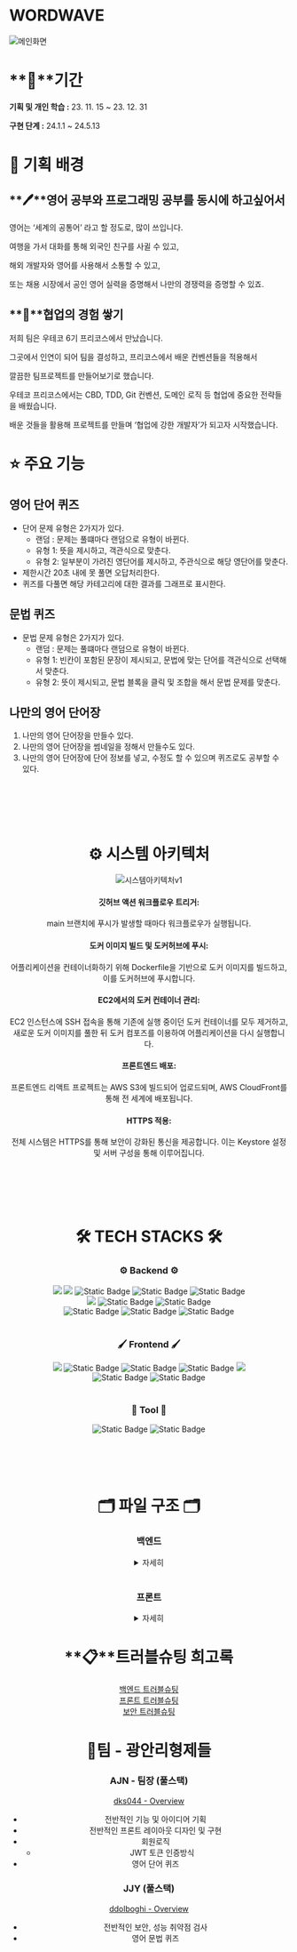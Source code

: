 # WORDWAVE
<img src="https://github.com/dks044/WORDWAVE/assets/74749417/4419bca1-f15b-4e26-aa88-acc051bfa3b8" alt="메인화면">

# **📅**기간

**기획 및 개인 학습 :** 23. 11. 15 ~ 23. 12. 31 

**구현 단계 :** 24.1.1 ~ 24.5.13

# **🎯 기획 배경**

## **🖊**영어 공부와 프로그래밍 공부를 동시에 하고싶어서

영어는 ‘세계의 공통어’ 라고 할 정도로, 많이 쓰입니다.

여행을 가서 대화를 통해 외국인 친구를 사귈 수 있고,

해외 개발자와 영어를 사용해서 소통할 수 있고,

또는 채용 시장에서 공인 영어 실력을 증명해서 나만의 경쟁력을 증명할 수 있죠.

## **🏃**협업의 경험 쌓기

저희 팀은 우테코 6기 프리코스에서 만났습니다.

그곳에서 인연이 되어 팀을 결성하고, 프리코스에서 배운 컨벤션들을 적용해서

깔끔한 팀프로젝트를 만들어보기로 했습니다.   

우테코 프리코스에서는 CBD, TDD, Git 컨벤션, 도메인 로직 등 협업에 중요한 전략들을 배웠습니다.   

배운 것들을 활용해 프로젝트를 만들며 ‘협업에 강한 개발자’가 되고자 시작했습니다.

# **⭐️ 주요 기능**

## 영어 단어 퀴즈

- 단어 문제 유형은 2가지가 있다.
    - 랜덤 : 문제는 풀떄마다 랜덤으로 유형이 바뀐다.
    - 유형 1: 뜻을 제시하고, 객관식으로 맞춘다.
    - 유형 2: 일부분이 가려진 영단어를 제시하고, 주관식으로 해당 영단어를 맞춘다.
- 제한시간 20초 내에 못 풀면 오답처리한다.
- 퀴즈를 다풀면 해당 카테고리에 대한 결과를 그래프로 표시한다.

## 문법 퀴즈

- 문법 문제 유형은 2가지가 있다.
    - 랜덤 : 문제는 풀떄마다 랜덤으로 유형이 바뀐다.
    - 유형 1: 빈칸이 포함된 문장이 제시되고, 문법에 맞는 단어를 객관식으로 선택해서 맞춘다.
    - 유형 2:  뜻이 제시되고, 문법 블록을 클릭 및 조합을 해서 문법 문제를 맞춘다.

## 나만의 영어 단어장

1. 나만의 영어 단어장을 만들수 있다.
2. 나만의 영어 단어장을 썸네일을 정해서 만들수도 있다.
3. 나만의 영어 단어장에 단어 정보를 넣고, 수정도 할 수 있으며 퀴즈로도 공부할 수 있다.
   
<br><br><br><br>

<div align=center><h1>⚙️ 시스템 아키텍처 </h1></div>
<div align=center>
    <img src="https://github.com/dks044/WORDWAVE/assets/74749417/40067796-87e4-4e7e-9266-7ab09626567a" alt="시스템아키텍처v1">
    <h4>깃허브 액션 워크플로우 트리거:</h4> main 브랜치에 푸시가 발생할 때마다 워크플로우가 실행됩니다.
    <h4>도커 이미지 빌드 및 도커허브에 푸시:</h4> 어플리케이션을 컨테이너화하기 위해 Dockerfile을 기반으로 도커 이미지를 빌드하고, 이를 도커허브에 푸시합니다.
    <h4>EC2에서의 도커 컨테이너 관리:</h4> EC2 인스턴스에 SSH 접속을 통해 기존에 실행 중이던 도커 컨테이너를 모두 제거하고,<br>새로운 도커 이미지를 풀한 뒤 도커 컴포즈를 이용하여 어플리케이션을 다시 실행합니다.
    <h4>프론트엔드 배포:</h4> 프론트엔드 리액트 프로젝트는 AWS S3에 빌드되어 업로드되며, AWS CloudFront를 통해 전 세계에 배포됩니다.
    <h4>HTTPS 적용:</h4> 전체 시스템은 HTTPS를 통해 보안이 강화된 통신을 제공합니다. 이는 Keystore 설정 및 서버 구성을 통해 이루어집니다.
</div>

<br><br><br><br>

<div align=center><h1>🛠 TECH STACKS 🛠</h1></div>
<div align=center>
  <div align=center>
    <h3>⚙️ Backend ⚙️</h3>
    <img src="https://img.shields.io/badge/java-007396?style=for-the-badge&logo=java&logoColor=white">
    <img src="https://img.shields.io/badge/SpringBoot-6DB33F?style=for-the-badge&logo=spring&logoColor=white">
    <img alt="Static Badge" src="https://img.shields.io/badge/JPA-grey?style=for-the-badge&logo=databricks&logoSize=auto">
    <img alt="Static Badge" src="https://img.shields.io/badge/SpringSecurity-black?style=for-the-badge&logo=springsecurity&logoColor=white&color=%236DB33F">
    <img alt="Static Badge" src="https://img.shields.io/badge/JWT-black?style=for-the-badge&logo=jsonwebtokens&logoSize=auto">
    <br>
    <img src="https://img.shields.io/badge/mysql-4479A1?style=for-the-badge&logo=mysql&logoColor=white">
    <img alt="Static Badge" src="https://img.shields.io/badge/Redis-red?style=for-the-badge&logo=redis&logoColor=white&logoSize=auto">
    <img alt="Static Badge" src="https://img.shields.io/badge/Swagger-green?style=for-the-badge&logo=swagger&logoColor=white&logoSize=auto">
    <br>
      <img alt="Static Badge" src="https://img.shields.io/badge/AWS%20EC2-orange?style=for-the-badge&logo=amazonec2&logoSize=auto">
      <img alt="Static Badge" src="https://img.shields.io/badge/DOCKER-blue?style=for-the-badge&logo=docker&logoSize=auto">
      <img alt="Static Badge" src="https://img.shields.io/badge/GitHub_Actions-black?style=for-the-badge&logo=githubactions&logoColor=white&color=%232088FF">
  </div>
  <br>
  <div align=center>
    <h3>🖌 Frontend 🖌</h3>
    <img src="https://img.shields.io/badge/react-61DAFB?style=for-the-badge&logo=react&logoColor=black">
    <img alt="Static Badge" src="https://img.shields.io/badge/styled_components-pink?style=for-the-badge&logo=styledcomponents&logoColor=white&color=%23DB7093">
    <img alt="Static Badge" src="https://img.shields.io/badge/Redux-black?style=for-the-badge&logo=redux&logoColor=white&color=%23764ABC">
    <img alt="Static Badge" src="https://img.shields.io/badge/Redux_Saga-black?style=for-the-badge&logo=reduxsaga&logoColor=white&color=%23764ABC">
    <img src="https://img.shields.io/badge/bootstrap-7952B3?style=for-the-badge&logo=bootstrap&logoColor=white">
    <br>
    <img alt="Static Badge" src="https://img.shields.io/badge/React_router-black?style=for-the-badge&logo=reactrouter&logoColor=white&color=%23CA4245">
    <img alt="Static Badge" src="https://img.shields.io/badge/Axios-black?style=for-the-badge&logo=axios&logoColor=white&color=%235A29E4">

  </div>
  <br>
  <div align=center>
    <h3>🔧 Tool 🔧</h3>
    <img alt="Static Badge" src="https://img.shields.io/badge/Notion-black?style=for-the-badge&logo=notion&logoColor=white&color=%23000000">
    <img alt="Static Badge" src="https://img.shields.io/badge/Git-black?style=for-the-badge&logo=git&logoColor=white&color=%23F05032">
  </div>
</div>
<br><br><br><br>

<div align=center><h1>🗂️ 파일 구조 🗂️</h1></div>
<div align=center>
    <h3>백엔드</h3>
    <details>
      <summary>자세히</summary>
        <div align=left>
<code>
📦Backend
 ┣ 📂gradle
 ┃ ┗ 📂wrapper
 ┃ ┃ ┣ 📜gradle-wrapper.jar
 ┃ ┃ ┗ 📜gradle-wrapper.properties
 ┣ 📂src
 ┃ ┣ 📂main
 ┃ ┃ ┣ 📂java
 ┃ ┃ ┃ ┗ 📂com
 ┃ ┃ ┃ ┃ ┗ 📂wordwave
 ┃ ┃ ┃ ┃ ┃ ┣ 📂aws
 ┃ ┃ ┃ ┃ ┃ ┃ ┣ 📜S3Config.java
 ┃ ┃ ┃ ┃ ┃ ┃ ┗ 📜S3Service.java
 ┃ ┃ ┃ ┃ ┃ ┣ 📂emailcode
 ┃ ┃ ┃ ┃ ┃ ┃ ┗ 📜EmailAuthenicateDTO.java
 ┃ ┃ ┃ ┃ ┃ ┣ 📂exception
 ┃ ┃ ┃ ┃ ┃ ┃ ┗ 📜DataNotFoundException.java
 ┃ ┃ ┃ ┃ ┃ ┣ 📂grammar
 ┃ ┃ ┃ ┃ ┃ ┃ ┣ 📜Grammar.java
 ┃ ┃ ┃ ┃ ┃ ┃ ┣ 📜GrammarController.java
 ┃ ┃ ┃ ┃ ┃ ┃ ┣ 📜GrammarDTO.java
 ┃ ┃ ┃ ┃ ┃ ┃ ┣ 📜GrammarRepository.java
 ┃ ┃ ┃ ┃ ┃ ┃ ┗ 📜GrammarService.java
 ┃ ┃ ┃ ┃ ┃ ┣ 📂grammarBook
 ┃ ┃ ┃ ┃ ┃ ┃ ┣ 📜GrammarBook.java
 ┃ ┃ ┃ ┃ ┃ ┃ ┣ 📜GrammarBookController.java
 ┃ ┃ ┃ ┃ ┃ ┃ ┣ 📜GrammarBookDTO.java
 ┃ ┃ ┃ ┃ ┃ ┃ ┣ 📜GrammarBookRepository.java
 ┃ ┃ ┃ ┃ ┃ ┃ ┗ 📜GrammarBookService.java
 ┃ ┃ ┃ ┃ ┃ ┣ 📂main
 ┃ ┃ ┃ ┃ ┃ ┃ ┗ 📜MainController.java
 ┃ ┃ ┃ ┃ ┃ ┣ 📂myvoca
 ┃ ┃ ┃ ┃ ┃ ┃ ┣ 📂dto
 ┃ ┃ ┃ ┃ ┃ ┃ ┃ ┣ 📜MyVocaCreateFormDTO.java
 ┃ ┃ ┃ ┃ ┃ ┃ ┃ ┣ 📜MyVocaDTO.java
 ┃ ┃ ┃ ┃ ┃ ┃ ┃ ┣ 📜MyVocaResponseDTO.java
 ┃ ┃ ┃ ┃ ┃ ┃ ┃ ┣ 📜MyVocaUpdateFormDTO.java
 ┃ ┃ ┃ ┃ ┃ ┃ ┃ ┗ 📜MyVocaUpdateFormRequestDTO.java
 ┃ ┃ ┃ ┃ ┃ ┃ ┣ 📜MyVoca.java
 ┃ ┃ ┃ ┃ ┃ ┃ ┣ 📜MyVocaController.java
 ┃ ┃ ┃ ┃ ┃ ┃ ┣ 📜MyVocaRepository.java
 ┃ ┃ ┃ ┃ ┃ ┃ ┗ 📜MyVocaService.java
 ┃ ┃ ┃ ┃ ┃ ┣ 📂myvocabook
 ┃ ┃ ┃ ┃ ┃ ┃ ┣ 📂dto
 ┃ ┃ ┃ ┃ ┃ ┃ ┃ ┣ 📜MyVocaBookCategoriesDTO.java
 ┃ ┃ ┃ ┃ ┃ ┃ ┃ ┣ 📜MyVocaBookDTO.java
 ┃ ┃ ┃ ┃ ┃ ┃ ┃ ┗ 📜MyVocaBookFormDTO.java
 ┃ ┃ ┃ ┃ ┃ ┃ ┣ 📜MyVocaBook.java
 ┃ ┃ ┃ ┃ ┃ ┃ ┣ 📜MyVocaBookController.java
 ┃ ┃ ┃ ┃ ┃ ┃ ┣ 📜MyVocaBookRepository.java
 ┃ ┃ ┃ ┃ ┃ ┃ ┗ 📜MyVocaBookService.java
 ┃ ┃ ┃ ┃ ┃ ┣ 📂redis
 ┃ ┃ ┃ ┃ ┃ ┃ ┗ 📜RedisConfig.java
 ┃ ┃ ┃ ┃ ┃ ┣ 📂security
 ┃ ┃ ┃ ┃ ┃ ┃ ┣ 📜CorsConfig.java
 ┃ ┃ ┃ ┃ ┃ ┃ ┣ 📜CustomAuthenticationEntryPoint.java
 ┃ ┃ ┃ ┃ ┃ ┃ ┣ 📜JwtAuthenticationFilter.java
 ┃ ┃ ┃ ┃ ┃ ┃ ┣ 📜SecurityApplication.java
 ┃ ┃ ┃ ┃ ┃ ┃ ┣ 📜SecurityConfig.java
 ┃ ┃ ┃ ┃ ┃ ┃ ┣ 📜TokenInfo.java
 ┃ ┃ ┃ ┃ ┃ ┃ ┣ 📜TokenProvider.java
 ┃ ┃ ┃ ┃ ┃ ┃ ┗ 📜WebConfig.java
 ┃ ┃ ┃ ┃ ┃ ┣ 📂swagger
 ┃ ┃ ┃ ┃ ┃ ┃ ┗ 📜SwaggerConfig.java
 ┃ ┃ ┃ ┃ ┃ ┣ 📂user
 ┃ ┃ ┃ ┃ ┃ ┃ ┣ 📂userLearnPerformance
 ┃ ┃ ┃ ┃ ┃ ┃ ┃ ┣ 📜UserLearnHistoryDTO.java
 ┃ ┃ ┃ ┃ ┃ ┃ ┃ ┣ 📜UserLearnPerformance.java
 ┃ ┃ ┃ ┃ ┃ ┃ ┃ ┣ 📜UserLearnPerformanceController.java
 ┃ ┃ ┃ ┃ ┃ ┃ ┃ ┣ 📜UserLearnPerformanceDTO.java
 ┃ ┃ ┃ ┃ ┃ ┃ ┃ ┣ 📜UserLearnPerformanceRepository.java
 ┃ ┃ ┃ ┃ ┃ ┃ ┃ ┗ 📜UserLearnPerformanceService.java
 ┃ ┃ ┃ ┃ ┃ ┃ ┣ 📜MyPageDTO.java
 ┃ ┃ ┃ ┃ ┃ ┃ ┣ 📜SiteUser.java
 ┃ ┃ ┃ ┃ ┃ ┃ ┣ 📜UserController.java
 ┃ ┃ ┃ ┃ ┃ ┃ ┣ 📜UserDTO.java
 ┃ ┃ ┃ ┃ ┃ ┃ ┣ 📜UserRepository.java
 ┃ ┃ ┃ ┃ ┃ ┃ ┣ 📜UserRole.java
 ┃ ┃ ┃ ┃ ┃ ┃ ┣ 📜UserRoleConverter.java
 ┃ ┃ ┃ ┃ ┃ ┃ ┗ 📜UserService.java
 ┃ ┃ ┃ ┃ ┃ ┣ 📂util
 ┃ ┃ ┃ ┃ ┃ ┃ ┣ 📜MailDTO.java
 ┃ ┃ ┃ ┃ ┃ ┃ ┣ 📜MailService.java
 ┃ ┃ ┃ ┃ ┃ ┃ ┣ 📜ResponseDTO.java
 ┃ ┃ ┃ ┃ ┃ ┃ ┗ 📜UrlParser.java
 ┃ ┃ ┃ ┃ ┃ ┣ 📂voca
 ┃ ┃ ┃ ┃ ┃ ┃ ┣ 📂data
 ┃ ┃ ┃ ┃ ┃ ┃ ┃ ┣ 📜VocaDataCode.java
 ┃ ┃ ┃ ┃ ┃ ┃ ┃ ┗ 📜VocaDataTool.java
 ┃ ┃ ┃ ┃ ┃ ┃ ┣ 📜Voca.java
 ┃ ┃ ┃ ┃ ┃ ┃ ┣ 📜VocaController.java
 ┃ ┃ ┃ ┃ ┃ ┃ ┣ 📜VocaDTO.java
 ┃ ┃ ┃ ┃ ┃ ┃ ┣ 📜VocaRepository.java
 ┃ ┃ ┃ ┃ ┃ ┃ ┗ 📜VocaService.java
 ┃ ┃ ┃ ┃ ┃ ┣ 📂vocabook
 ┃ ┃ ┃ ┃ ┃ ┃ ┣ 📜VocaBook.java
 ┃ ┃ ┃ ┃ ┃ ┃ ┣ 📜VocaBookController.java
 ┃ ┃ ┃ ┃ ┃ ┃ ┣ 📜VocaBookDTO.java
 ┃ ┃ ┃ ┃ ┃ ┃ ┣ 📜VocaBookRepository.java
 ┃ ┃ ┃ ┃ ┃ ┃ ┗ 📜VocaBookService.java
 ┃ ┃ ┃ ┃ ┃ ┗ 📜WordwaveApplication.java
 ┃ ┃ ┗ 📂resources
 ┃ ┃ ┃ ┣ 📂ssl
 ┃ ┃ ┃ ┣ 📂static
 ┃ ┃ ┃ ┣ 📂templates
 ┃ ┃ ┃ ┃ ┗ 📜mail.html
 ┃ ┃ ┃ ┗ 📜application.properties
 ┃ ┗ 📂test
 ┃ ┃ ┗ 📂java
 ┃ ┃ ┃ ┗ 📂com
 ┃ ┃ ┃ ┃ ┗ 📂wordwave
 ┃ ┃ ┃ ┃ ┃ ┣ 📂auth
 ┃ ┃ ┃ ┃ ┃ ┃ ┗ 📜TokenRefreshTest.java
 ┃ ┃ ┃ ┃ ┃ ┣ 📂emailcode
 ┃ ┃ ┃ ┃ ┃ ┃ ┗ 📜EmailCodeTest.java
 ┃ ┃ ┃ ┃ ┃ ┣ 📂grammar
 ┃ ┃ ┃ ┃ ┃ ┃ ┣ 📜GrammarBookTest.java
 ┃ ┃ ┃ ┃ ┃ ┃ ┣ 📜GrammarDataTest.java
 ┃ ┃ ┃ ┃ ┃ ┃ ┗ 📜GrammarTest.java
 ┃ ┃ ┃ ┃ ┃ ┣ 📂main
 ┃ ┃ ┃ ┃ ┃ ┃ ┗ 📜WordwaveApplicationTests.java
 ┃ ┃ ┃ ┃ ┃ ┣ 📂myvoca
 ┃ ┃ ┃ ┃ ┃ ┃ ┗ 📜MyVocaTest.java
 ┃ ┃ ┃ ┃ ┃ ┣ 📂user
 ┃ ┃ ┃ ┃ ┃ ┃ ┣ 📂userLearnPerformance
 ┃ ┃ ┃ ┃ ┃ ┃ ┃ ┗ 📜UserLearnPerformanceTest.java
 ┃ ┃ ┃ ┃ ┃ ┃ ┗ 📜UserTest.java
 ┃ ┃ ┃ ┃ ┃ ┗ 📂voca
 ┃ ┃ ┃ ┃ ┃ ┃ ┣ 📜VocaBookTest.java
 ┃ ┃ ┃ ┃ ┃ ┃ ┣ 📜VocaDataTest.java
 ┃ ┃ ┃ ┃ ┃ ┃ ┗ 📜VocaTest.java
 ┣ 📜.classpath
 ┣ 📜.gitignore
 ┣ 📜.project
 ┣ 📜build.gradle
 ┣ 📜Dockerfile
 ┣ 📜gradlew
 ┣ 📜gradlew.bat
 ┗ 📜settings.gradle
</code>
        </div>
    </details>
<br> 
    <div align=center>
    <h3>프론트</h3>
    <details>
      <summary>자세히</summary>
        <div align=left>
<code>
📦Frontend
 ┣ 📂api
 ┃ ┣ 📜authAPI.js
 ┃ ┣ 📜grammarAPI.js
 ┃ ┣ 📜myVocaAPI.js
 ┃ ┣ 📜userLearnPerformanceAPI.js
 ┃ ┗ 📜vocaAPI.js
 ┣ 📂components
 ┃ ┣ 📂grammar
 ┃ ┃ ┣ 📜Grammar.js
 ┃ ┃ ┣ 📜GrammarBook.js
 ┃ ┃ ┗ 📜GrammarBooks.js
 ┃ ┣ 📂myPage
 ┃ ┃ ┣ 📜MyPageComponent.js
 ┃ ┃ ┗ 📜MyPageUserLearnPerformance.js
 ┃ ┣ 📂myVoca
 ┃ ┃ ┣ 📜MyVoca.js
 ┃ ┃ ┣ 📜MyVocaBook.js
 ┃ ┃ ┣ 📜MyVocaBookForm.js
 ┃ ┃ ┣ 📜MyVocaBooks.js
 ┃ ┃ ┣ 📜MyVocaBookUpdateForm.js
 ┃ ┃ ┣ 📜MyVocaForm.js
 ┃ ┃ ┗ 📜MyVocaUpdateForm.js
 ┃ ┣ 📂voca
 ┃ ┃ ┣ 📜Voca.js
 ┃ ┃ ┣ 📜VocaBook.js
 ┃ ┃ ┗ 📜VocaBooks.js
 ┃ ┣ 📜CircleSpinner.js
 ┃ ┣ 📜DialMenu.js
 ┃ ┣ 📜IsNotData.js
 ┃ ┣ 📜LoginForm.js
 ┃ ┣ 📜NavComponent.js
 ┃ ┣ 📜SignUpForm.js
 ┃ ┣ 📜SimplePieChart.js
 ┃ ┣ 📜ToastComponent.js
 ┃ ┗ 📜WaveEffect.js
 ┣ 📂containers
 ┃ ┣ 📂grammar
 ┃ ┃ ┣ 📜GrammarBookContainer.js
 ┃ ┃ ┣ 📜GrammarBooksContainer.js
 ┃ ┃ ┗ 📜GrammarContainer.js
 ┃ ┣ 📂myPage
 ┃ ┃ ┣ 📜MyPageContainer.js
 ┃ ┃ ┗ 📜MyPageUserLearnPerformanceContainer.js
 ┃ ┣ 📂myVoca
 ┃ ┃ ┣ 📜MyVocaBookContainer.js
 ┃ ┃ ┣ 📜MyVocaBookFormContainer.js
 ┃ ┃ ┣ 📜MyVocaBooksContainer.js
 ┃ ┃ ┣ 📜MyVocaBookUpdateFormContainer.js
 ┃ ┃ ┣ 📜MyVocaContainer.js
 ┃ ┃ ┣ 📜MyVocaFormContainer.js
 ┃ ┃ ┗ 📜MyVocaUpdateFormContainer.js
 ┃ ┣ 📂voca
 ┃ ┃ ┣ 📜VocaBookContainer.js
 ┃ ┃ ┣ 📜VocaBooksContainer.js
 ┃ ┃ ┗ 📜VocaContainer.js
 ┃ ┣ 📜HeaderContainer.js
 ┃ ┣ 📜LayoutContainer.js
 ┃ ┣ 📜LoginContainer.js
 ┃ ┗ 📜SignUpContainer.js
 ┣ 📂lib
 ┃ ┣ 📜asyncUtils.js
 ┃ ┗ 📜SimpleDateText.js
 ┣ 📂modules
 ┃ ┣ 📂grammar
 ┃ ┃ ┣ 📜grammar.js
 ┃ ┃ ┣ 📜grammarBook.js
 ┃ ┃ ┣ 📜grammarBookSaga.js
 ┃ ┃ ┗ 📜grammarSaga.js
 ┃ ┣ 📂myVoca
 ┃ ┃ ┣ 📜myVoca.js
 ┃ ┃ ┣ 📜myVocaBook.js
 ┃ ┃ ┣ 📜myVocaBookSaga.js
 ┃ ┃ ┗ 📜myVocaSaga.js
 ┃ ┣ 📂userLearnPerformance
 ┃ ┃ ┣ 📜userLearnPerformance.js
 ┃ ┃ ┗ 📜userLearnPerformanceSaga.js
 ┃ ┣ 📂voca
 ┃ ┃ ┣ 📜voca.js
 ┃ ┃ ┣ 📜vocaBook.js
 ┃ ┃ ┣ 📜vocaBookSaga.js
 ┃ ┃ ┗ 📜vocaSaga.js
 ┃ ┣ 📜auth.js
 ┃ ┣ 📜popup.js
 ┃ ┣ 📜reducers.js
 ┃ ┗ 📜rootSaga.js
 ┣ 📂pages
 ┃ ┣ 📂grammar
 ┃ ┃ ┣ 📜GrammarBookPage.js
 ┃ ┃ ┣ 📜GrammarBooksPage.js
 ┃ ┃ ┗ 📜GrammarPage.js
 ┃ ┣ 📂myVoca
 ┃ ┃ ┣ 📜MyVocaBookFormPage.js
 ┃ ┃ ┣ 📜MyVocaBookPage.js
 ┃ ┃ ┣ 📜MyVocaBooksPage.js
 ┃ ┃ ┣ 📜MyVocaBookUpdateFormPage.js
 ┃ ┃ ┣ 📜MyVocaFormPage.js
 ┃ ┃ ┣ 📜MyVocaPage.js
 ┃ ┃ ┗ 📜MyVocaUpdateFormPage.js
 ┃ ┣ 📂voca
 ┃ ┃ ┣ 📜VocaBookPage.js
 ┃ ┃ ┣ 📜VocaBooksPage.js
 ┃ ┃ ┗ 📜VocaPage.js
 ┃ ┣ 📜HomePage.js
 ┃ ┣ 📜LoginPage.js
 ┃ ┣ 📜MyPage.js
 ┃ ┣ 📜NotFoundPage.js
 ┃ ┣ 📜SignUpPage.js
 ┃ ┗ 📜VocaBookListPage.js
 ┣ 📂resources
 ┃ ┣ 📜GmarketSansTTFLight.ttf
 ┃ ┗ 📜WAVELOGO.png
 ┣ 📜App.css
 ┣ 📜App.js
 ┣ 📜App.test.js
 ┣ 📜index.css
 ┣ 📜index.js
 ┣ 📜logo.svg
 ┣ 📜reportWebVitals.js
 ┣ 📜setProxy.js
 ┣ 📜setupTests.js
 ┗ 📜test.md
</code>
        </div>
    </details>
</div>





# **📋**트러블슈팅 희고록

[백엔드 트러블슈팅](https://storm-wormhole-609.notion.site/fc10406a146d436c907531ca4e276e07)   
[프론트 트러블슈팅](https://storm-wormhole-609.notion.site/74f729e1799c46b4ac20476c78b3ded1)   
[보안 트러블슈팅](https://storm-wormhole-609.notion.site/b64b79f8c9c04ac39881e1c258bf0c1d)

# 🌊팀 - 광안리형제들

### AJN - 팀장 (풀스택)

[dks044 - Overview](https://github.com/dks044)

- 전반적인 기능 및 아이디어 기획
- 전반적인 프론트 레이아웃 디자인 및 구현
- 회원로직
    - JWT 토큰 인증방식
- 영어 단어 퀴즈

### JJY (풀스택)

[ddolboghi - Overview](https://github.com/ddolboghi)

- 전반적인 보안, 성능 취약점 검사
- 영어 문법 퀴즈
